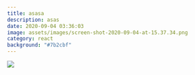 ```yaml
---
title: asasa
description: asas
date: 2020-09-04 03:36:03
image: assets/images/screen-shot-2020-09-04-at-15.37.34.png
category: react
background: "#7b2cbf"
---
```

![](assets/images/screen-shot-2020-09-04-at-15.37.34.png)